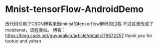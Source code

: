# Mnist-tensorFlow-AndroidDemo
改代码引用了CSDN博客来做minist的tensorflow解码的过程 不过这里改成了mobilenet，流程类似。
博客：https://blog.csdn.net/guyuealian/article/details/79672257
thank you for tuotuo and yahan
